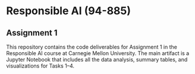 # Responsible AI (94-885)

## Assignment 1
This repository contains the code deliverables for Assignment 1 in the Responsible AI course at Carnegie Mellon University.
The main artifact is a Jupyter Notebook that includes all the data analysis, summary tables, and visualizations for Tasks 1–4.